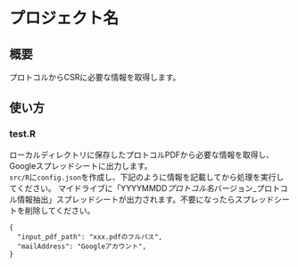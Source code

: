 <!--
Copyright 2023 Google LLC

Licensed under the Apache License, Version 2.0 (the "License");
you may not use this file except in compliance with the License.
You may obtain a copy of the License at

      http://www.apache.org/licenses/LICENSE-2.0

Unless required by applicable law or agreed to in writing, software
distributed under the License is distributed on an "AS IS" BASIS,
WITHOUT WARRANTIES OR CONDITIONS OF ANY KIND, either express or implied.
See the License for the specific language governing permissions and
limitations under the License.
-->
# プロジェクト名

## 概要

プロトコルからCSRに必要な情報を取得します。

## 使い方

### test.R

ローカルディレクトリに保存したプロトコルPDFから必要な情報を取得し、Googleスプレッドシートに出力します。  
`src/R`に`config.json`を作成し、下記のように情報を記載してから処理を実行してください。
マイドライブに「YYYYMMDD*プロトコル名*バージョン\_プロトコル情報抽出」スプレッドシートが出力されます。不要になったらスプレッドシートを削除してください。

```
{
  "input_pdf_path": "xxx.pdfのフルパス",
  "mailAddress": "Googleアカウント",
}

```